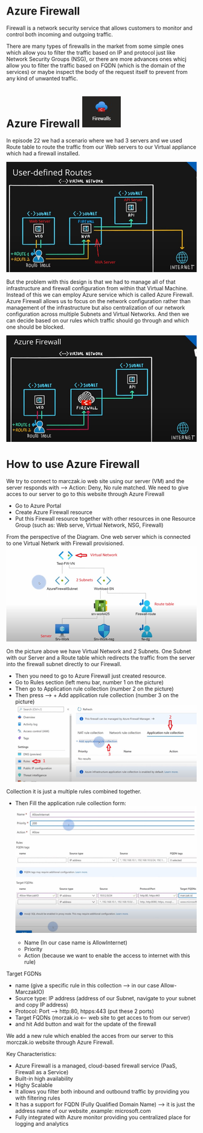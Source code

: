 # Azure Firewall

Firewall is a network security service that allows customers to monitor and control both incoming and outgoing traffic.

There are many types of firewalls in the market from some simple ones which allow you to filter the traffic based on IP and protocol just like Network Security Groups (NSG), or there are more advances ones whicj allow you to filter the traffic based on FQDN (which is the domain of the services) or maybe inspect the body of the request itself to prevent from any kind of unwanted traffic.

# Azure Firewall ![logo31](https://github.com/Julian22222/Clouds/blob/main/Azure/logo/logo31.jpg)

In episode 22 we had a scenario where we had 3 servers and we used Route table to route the traffic from our Web servers to our Virtual appliance which had a firewall installed.

![pic122](https://github.com/Julian22222/Clouds/blob/main/Azure/IMG/pic122.jpg)

But the problem with this design is that we had to manage all of that infrastructure and firewall configuration from within that Virtual Machine. Instead of this we can employ Azure service which is called Azure Firewall. Azure Firewall allows us to focus on the network configuration rather than management of the infrastructure but also centralization of our network configuration across multiple Subnets and Virtual Networks. And then we can decide based on our rules which traffic should go through and which one should be blocked.

![pic128](https://github.com/Julian22222/Clouds/blob/main/Azure/IMG/pic128.jpg)

# How to use Azure Firewall

We try to connect to marczak.io web site using our server (VM) and the server responds with --> Action: Deny, No rule matched.
We need to give acces to our server to go to this website through Azure Firewall

- Go to Azure Portal
- Create Azure Firewall resource
- Put this Firewall resource together with other resources in one Resource Group (such as: Web serve, Virtual Network, NSG, Firewall)

From the perspective of the Diagram. One web server which is connected to one Virtual Netwrk with Firewall provisioned.
![pic129](https://github.com/Julian22222/Clouds/blob/main/Azure/IMG/pic129.jpg)

On the picture above we have Virtual Network and 2 Subnets. One Subnet with our Server and a Route table which redirects the traffic from the server into the firewall subnet directly to our Firewall.

- Then you need to go to Azure Firewall just created resource.
- Go to Rules section (left menu bar, number 1 on the picture)
- Then go to Application rule collection (number 2 on the picture)
- Then press --> + Add application rule collection (number 3 on the picture)
  ![pic130](https://github.com/Julian22222/Clouds/blob/main/Azure/IMG/pic130.jpg)

Collection it is just a multiple rules combined together.

- Then Fill the application rule collection form:
  ![pic131](https://github.com/Julian22222/Clouds/blob/main/Azure/IMG/pic131.jpg)

  - Name (In our case name is AllowInternet)
  - Priority
  - Action (because we want to enable the access to internet with this rule)

Target FGDNs

- name (give a specific rule in this collection --> in our case Allow-MarczakIO)
- Source type: IP address (address of our Subnet, navigate to your subnet and copy IP address)
- Protocol: Port --> http:80, htpps:443 (put these 2 ports)
- Target FQDNs (morzak.io <-- web site to get acces to from our server)
- and hit Add button and wait for the update of the firewall

We add a new rule which enabled the acces from our server to this morczak.io website through Azure Firewall.

Key Characteristics:

- Azure Firewall is a managed, cloud-based firewall service (PaaS, Firewall as a Service)
- Built-in high availability
- Highy Scalable
- It allows you filter both inbound and outbound traffic by providing you with filtering rules
- It has a support for FQDN (Fully Qualified Domain Name) --> it is just the address name of our website ,example: microsoft.com
- Fully integrated with Azure monitor providing you centralized place for logging and analytics

